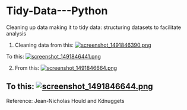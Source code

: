 # Tidy-Data---Python
Cleaning up data making it to tidy data: structuring datasets to facilitate analysis

1. Cleaning data from this:
[![screenshot_1491846390.png](https://s19.postimg.org/5nqioxcmr/screenshot_1491846390.png)](https://postimg.org/image/l97u8vokv/)

To this:
[![screenshot_1491846441.png](https://s19.postimg.org/bdbcmz86r/screenshot_1491846441.png)](https://postimg.org/image/5cdnpwlkf/)

2. From this:
[![screenshot_1491846664.png](https://s19.postimg.org/qbtrhen8z/screenshot_1491846664.png)](https://postimg.org/image/jy4oe5icv/)

To this: 
[![screenshot_1491846644.png](https://s19.postimg.org/s2csiw4s3/screenshot_1491846644.png)](https://postimg.org/image/acb3xur73/)
-----
Reference: Jean-Nicholas Hould and Kdnuggets
